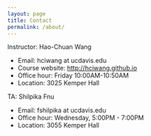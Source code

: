 ```yaml
---
layout: page
title: Contact
permalink: /about/
---
```


Instructor: Hao-Chuan Wang 
- Email: hciwang at ucdavis.edu
- Course website: http://hciwang.github.io 
- Office hour: Friday 10:00AM-10:50AM
- Location: 3025 Kemper Hall

TA: Shilpika Fnu
- Email: fshilpika at ucdavis.edu
- Office hour: Wednesday, 5:00PM - 7:00PM
- Location: 3055 Kemper Hall 

